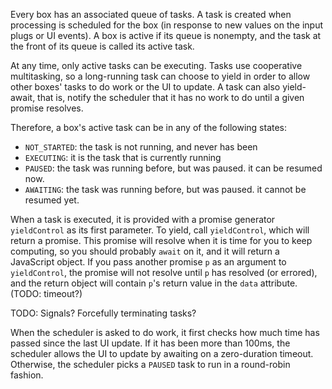 Every box has an associated queue of tasks. A task is created when processing is scheduled for the box (in response to new values on the input plugs or UI events). A box is active if its queue is nonempty, and the task at the front of its queue is called its active task.

At any time, only active tasks can be executing. Tasks use cooperative multitasking, so a long-running task can choose to yield in order to allow other boxes' tasks to do work or the UI to update. A task can also yield-await, that is, notify the scheduler that it has no work to do until a given promise resolves.

Therefore, a box's active task can be in any of the following states:

- `NOT_STARTED`: the task is not running, and never has been
- `EXECUTING`: it is the task that is currently running
- `PAUSED`: the task was running before, but was paused. it can be resumed now.
- `AWAITING`: the task was running before, but was paused. it cannot be resumed yet.

When a task is executed, it is provided with a promise generator `yieldControl` as its first parameter. To yield, call `yieldControl`, which will return a promise. This promise will resolve when it is time for you to keep computing, so you should probably `await` on it, and it will return a JavaScript object. If you pass another promise `p` as an argument to `yieldControl`, the promise will not resolve until `p` has resolved (or errored), and the return object will contain `p`'s return value in the `data` attribute. (TODO: timeout?)

TODO: Signals? Forcefully terminating tasks?

When the scheduler is asked to do work, it first checks how much time has passed since the last UI update. If it has been more than 100ms, the scheduler allows the UI to update by awaiting on a zero-duration timeout. Otherwise, the scheduler picks a `PAUSED` task to run in a round-robin fashion.

